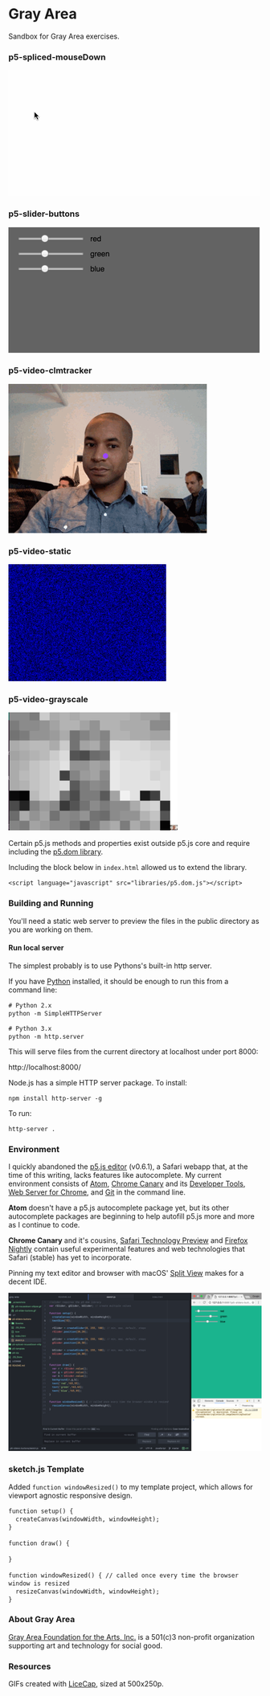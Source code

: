 # Gray Area
Sandbox for Gray Area exercises.

### p5-spliced-mouseDown
![p5-slider-buttons GIF](_screenshots/p5-mousedown-ellipse.gif)

### p5-slider-buttons
![p5-slider-buttons GIF](_screenshots/p5-slider-buttons.gif)

### p5-video-clmtracker
![p5-video-clmtracker GIF](_screenshots/p5-video-clm.gif)

### p5-video-static
![p5-video-static GIF](_screenshots/p5-video-static.gif)

### p5-video-grayscale
![p5-video-grayscale GIF](_screenshots/p5-video-grayscale.gif)

Certain p5.js methods and properties exist outside p5.js core and require including the [p5.dom library](https://p5js.org/reference/#/libraries/p5.dom).

Including the block below in `index.html` allowed us to extend the library.
~~~~
<script language="javascript" src="libraries/p5.dom.js"></script>
~~~~

### Building and Running
 You'll need a static web server to preview the files in the public directory as you are working on them.

#### Run local server

The simplest probably is to use Pythons's built-in http server.

If you have [Python](http://python.org/) installed, it should be enough to run this from a command line:
```
# Python 2.x
python -m SimpleHTTPServer
```
```
# Python 3.x
python -m http.server
```

This will serve files from the current directory at localhost under port 8000:

http://localhost:8000/

Node.js has a simple HTTP server package. To install:
```
npm install http-server -g
```
To run:
```
http-server .
```

### Environment
I quickly abandoned the [p5.js editor](https://p5js.org/download/) (v0.6.1), a Safari webapp that, at the time of this writing, lacks features like autocomplete. My current environment consists of [Atom](https://atom.io/), [Chrome Canary](https://www.google.com/chrome/browser/canary.html) and its [Developer Tools](https://developer.chrome.com/devtools), [Web Server for Chrome](https://chrome.google.com/webstore/detail/web-server-for-chrome/ofhbbkphhbklhfoeikjpcbhemlocgigb?hl=en), and [Git](https://git-scm.com/) in the command line.

**Atom** doesn't have a p5.js autocomplete package yet, but its other autocomplete packages are beginning to help autofill p5.js more and more as I continue to code.

**Chrome Canary** and it's cousins, [Safari Technology Preview](https://webkit.org/downloads/) and [Firefox Nightly](https://nightly.mozilla.org/) contain useful experimental features and web technologies that Safari (stable) has yet to incorporate.

Pinning my text editor and browser with macOS' [Split View](https://support.apple.com/en-us/HT204948) makes for a decent IDE.

![p5-slider-buttons GIF](_screenshots/p5-splitview.png)

### sketch.js Template
Added `function windowResized()` to my template project, which allows for viewport agnostic responsive design.

~~~
function setup() {
  createCanvas(windowWidth, windowHeight);
}

function draw() {

}

function windowResized() { // called once every time the browser window is resized
  resizeCanvas(windowWidth, windowHeight);
}
~~~

### About Gray Area
[Gray Area Foundation for the Arts, Inc.](http://grayarea.org/) is a 501(c)3 non-profit organization supporting art and technology for social good.

### Resources
GIFs created with [LiceCap](http://www.cockos.com/licecap/), sized at 500x250p.
